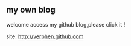 my own blog 
---
welcome access my github blog,please click it !
 
site: http://verphen.github.com
 